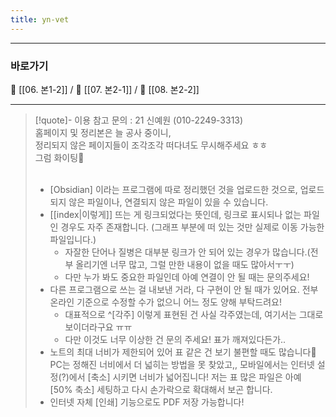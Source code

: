 ```yaml
---
title: yn-vet
---
```



---

### 바로가기

🔎 [[06. 본1-2]] / 🔎 [[07. 본2-1]] / 🔎 [[08. 본2-2]]

---

>[!quote]- 이용 참고
> 문의 : 21 신예원 (010-2249-3313)<br>
> 홈페이지 및 정리본은 늘 공사 중이니,<br>
> 정리되지 않은 페이지들이 조각조각 떠다녀도 무시해주세요 ㅎㅎ<br>
> 그럼 화이팅🫶<br>
> <br>
> - [Obsidian] 이라는 프로그램에 따로 정리했던 것을 업로드한 것으로, 업로드되지 않은 파일이나, 연결되지 않은 파일이 있을 수 있습니다.
> - [[index|이렇게]] 뜨는 게 링크되었다는 뜻인데, 링크로 표시되나 없는 파일인 경우도 자주 존재합니다. (그래프 부분에 떠 있는 것만 실제로 이동 가능한 파일입니다.)
>      - 자잘한 단어나 질병은 대부분 링크가 안 되어 있는 경우가 많습니다.(전부 올리기엔 너무 많고, 그럴 만한 내용이 없을 때도 많아서ㅜㅜ) 
>      - 다만 누가 봐도 중요한 파일인데 아예 연결이 안 될 때는 문의주세요!
> - 다른 프로그램으로 쓰는 걸 내보낸 거라, 다 구현이 안 될 때가 있어요. 전부 온라인 기준으로 수정할 수가 없으니 어느 정도 양해 부탁드려요!
>     - 대표적으로 ^[각주] 이렇게 표현된 건 사실 각주였는데, 여기서는 그대로 보이더라구요 ㅠㅠ
>     - 다만 이것도 너무 이상한 건 문의 주세요! 표가 깨져있다든가..
> - 노트의 최대 너비가 제한되어 있어 표 같은 건 보기 불편할 때도 많습니다🥲 PC는 정해진 너비에서 더 넓히는 방법을 못 찾았고,, 모바일에서는 인터넷 설정(?)에서 [축소] 시키면 너비가 넓어집니다! 저는 표 많은 파일은 아예 [50% 축소] 세팅하고 다시 손가락으로 확대해서 보곤 합니다.
> - 인터넷 자체 [인쇄] 기능으로도 PDF 저장 가능합니다!
